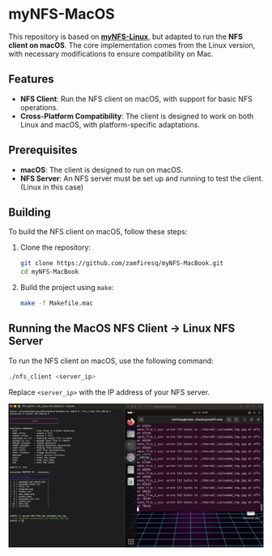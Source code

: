 # myNFS-MacOS

This repository is based on **[myNFS-Linux](https://github.com/zamfiresq/myNFS-Linux)**, but adapted to run the **NFS client on macOS**. The core implementation comes from the Linux version, with necessary modifications to ensure compatibility on Mac.

## Features

- **NFS Client**: Run the NFS client on macOS, with support for basic NFS operations.
- **Cross-Platform Compatibility**: The client is designed to work on both Linux and macOS, with platform-specific adaptations.

## Prerequisites

- **macOS**: The client is designed to run on macOS.
- **NFS Server**: An NFS server must be set up and running to test the client. (Linux in this case)

## Building
To build the NFS client on macOS, follow these steps:
1. Clone the repository:
   ```bash
   git clone https://github.com/zamfiresq/myNFS-MacBook.git
   cd myNFS-MacBook
    ```
2. Build the project using `make`:
    ```bash
    make -f Makefile.mac
    ```

## Running the MacOS NFS Client -> Linux NFS Server
To run the NFS client on macOS, use the following command:
```bash
./nfs_client <server_ip> 
```
Replace `<server_ip>` with the IP address of your NFS server.

![alt text](image.png)